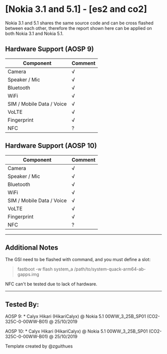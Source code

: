 # [Nokia 3.1 and 5.1] - [es2 and co2]

Nokia 3.1 and 5.1 shares the same source code and can be cross flashed between each other, therefore the report shown here can be applied on both Nokia 3.1 and Nokia 5.1.

## Hardware Support (AOSP 9)

| Component                 |      Comment                                              |
|---------------------------|-----------------------------------------------------------|
| Camera                    | √                                                         |
| Speaker / Mic             | √                                                         |
| Bluetooth                 | √                                                         |
| WiFi                      | √                                                         |
| SIM / Mobile Data / Voice | √                                                         |
| VoLTE                     | √                                                         |
| Fingerprint               | √ |
| NFC                       | ?                                                         |

## Hardware Support (AOSP 10)

| Component                 |      Comment                                              |
|---------------------------|-----------------------------------------------------------|
| Camera                    | √                                                         |
| Speaker / Mic             | √                                                         |
| Bluetooth                 | √                                                         |
| WiFi                      | √                                                         |
| SIM / Mobile Data / Voice | √                                                         |
| VoLTE                     | √                                                         |
| Fingerprint               | √|
| NFC                       | ?                                                         |

***
## Additional Notes

The GSI need to be flashed with command, and you must define a slot:

> fastboot -w flash system_a /path/to/system-quack-arm64-ab-gapps.img

NFC can't be tested due to lack of hardware.

***


## Tested By:

AOSP 9: * Calyx Hikari (HikariCalyx) @ Nokia 5.1 00WW_3_25B_SP01 (CO2-325C-0-00WW-B01) @ 25/10/2019

AOSP 10: * Calyx Hikari (HikariCalyx) @ Nokia 5.1 00WW_3_25B_SP01 (CO2-325C-0-00WW-B01) @ 25/10/2019


Template created by @zguithues

